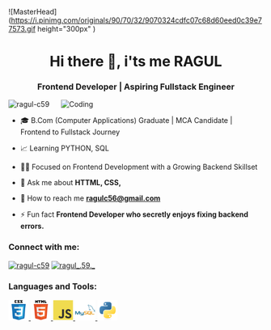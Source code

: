 ![MasterHead](https://i.pinimg.com/originals/90/70/32/9070324cdfc07c68d60eed0c39e77573.gif height="300px" )
<h1 align="center">Hi there 👋, i'ts me RAGUL</h1>
<h3 align="center">Frontend Developer | Aspiring Fullstack Engineer</h3>
<img align="right" alt="Coding" width="400" src="https://miro.medium.com/1*yw0TnheAGN-LPneDaTlaxw.gif">

<p align="left"> <img src="https://komarev.com/ghpvc/?username=ragul-c59&label=Profile%20views&color=0e75b6&style=flat" alt="ragul-c59" height="700px"/> </p>

- 🎓 B.Com (Computer Applications) Graduate | MCA Candidate | Frontend to Fullstack Journey

- 📈 Learning PYTHON, SQL

- 👨‍💻 Focused on Frontend Development with a Growing Backend Skillset

- 💬 Ask me about **HTTML, CSS,**

- 📧 How to reach me **ragulc56@gmail.com**

- ⚡ Fun fact **Frontend Developer who secretly enjoys fixing backend errors.**

<h3 align="left">Connect with me:</h3>
<p align="left">
<a href="https://linkedin.com/in/ragul-c59" target="blank"><img align="center" src="https://raw.githubusercontent.com/rahuldkjain/github-profile-readme-generator/master/src/images/icons/Social/linked-in-alt.svg" alt="ragul-c59" height="30" width="40" /></a>
<a href="https://instagram.com/ragul_.59._" target="blank"><img align="center" src="https://raw.githubusercontent.com/rahuldkjain/github-profile-readme-generator/master/src/images/icons/Social/instagram.svg" alt="ragul_.59._" height="30" width="40" /></a>
</p>

<h3 align="left">Languages and Tools:</h3>
<p align="left"> <a href="https://www.w3schools.com/css/" target="_blank" rel="noreferrer"> <img src="https://raw.githubusercontent.com/devicons/devicon/master/icons/css3/css3-original-wordmark.svg" alt="css3" width="40" height="40"/> </a> <a href="https://www.w3.org/html/" target="_blank" rel="noreferrer"> <img src="https://raw.githubusercontent.com/devicons/devicon/master/icons/html5/html5-original-wordmark.svg" alt="html5" width="40" height="40"/> </a> <a href="https://developer.mozilla.org/en-US/docs/Web/JavaScript" target="_blank" rel="noreferrer"> <img src="https://raw.githubusercontent.com/devicons/devicon/master/icons/javascript/javascript-original.svg" alt="javascript" width="40" height="40"/> </a> <a href="https://www.mysql.com/" target="_blank" rel="noreferrer"> <img src="https://raw.githubusercontent.com/devicons/devicon/master/icons/mysql/mysql-original-wordmark.svg" alt="mysql" width="40" height="40"/> </a> <a href="https://www.python.org" target="_blank" rel="noreferrer"> <img src="https://raw.githubusercontent.com/devicons/devicon/master/icons/python/python-original.svg" alt="python" width="40" height="40"/> </a> </p>





